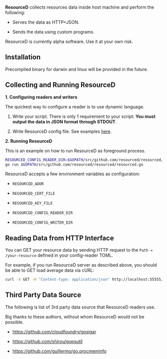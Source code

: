 **ResourceD** collects resources data inside host machine and perform the following:

* Serves the data as HTTP+JSON.

* Sends the data using custom programs.

ResourceD is currently alpha software. Use it at your own risk.


## Installation

Precompiled binary for darwin and linux will be provided in the future.


## Collecting and Running ResourceD

**1. Configuring readers and writers**

The quickest way to configure a reader is to use dynamic language.

1. Write your script. There is only 1 requirement to your script: **You must output the data in JSON format through STDOUT**.

2. Write ResourceD config file. See examples [here](https://github.com/resourced/resourced/tree/master/tests/data/config-reader).


**2. Running ResourceD**

This is an example on how to run ResourceD as foreground process.

```bash
RESOURCED_CONFIG_READER_DIR=$GOPATH/src/github.com/resourced/resourced/tests/data/config-reader \
go run $GOPATH/src/github.com/resourced/resourced/resourced.go
```

ResourceD accepts a few environment variables as configuration:

* `RESOURCED_ADDR`

* `RESOURCED_CERT_FILE`

* `RESOURCED_KEY_FILE`

* `RESOURCED_CONFIG_READER_DIR`

* `RESOURCED_CONFIG_WRITER_DIR`


## Reading Data from HTTP Interface

You can GET your resource data by sending HTTP request to the `Path = /your-resource` defined in your config-reader TOML.

For example, if you run ResourceD server as described above, you should be able to GET load average data via cURL:

```bash
curl -X GET -H "Content-type: application/json" http://localhost:55555/load-avg
```


## Third Party Data Source

The following is list of 3rd party data source that ResourceD readers use.

Big thanks to these authors, without whom ResourceD would not be possible.

* https://github.com/cloudfoundry/gosigar

* https://github.com/shirou/gopsutil

* https://github.com/guillermo/go.procmeminfo